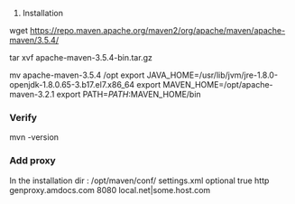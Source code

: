 1. Installation


wget https://repo.maven.apache.org/maven2/org/apache/maven/apache-maven/3.5.4/

tar xvf apache-maven-3.5.4-bin.tar.gz

mv apache-maven-3.5.4 /opt
export JAVA_HOME=/usr/lib/jvm/jre-1.8.0-openjdk-1.8.0.65-3.b17.el7.x86_64
export MAVEN_HOME=/opt/apache-maven-3.2.1
export PATH=$PATH:$MAVEN_HOME/bin


### Verify

mvn -version

### Add proxy

In the installation dir : /opt/maven/conf/    settings.xml
    <proxy>
      <id>optional</id>
      <active>true</active>
      <protocol>http</protocol>
      <username></username>
      <password></password>
      <host>genproxy.amdocs.com</host>
      <port>8080</port>
      <nonProxyHosts>local.net|some.host.com</nonProxyHosts>
    </proxy>
